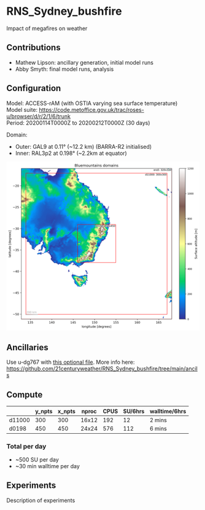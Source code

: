 # RNS_Sydney_bushfire
Impact of megafires on weather

## Contributions
- Mathew Lipson: ancillary generation, initial model runs
- Abby Smyth: final model runs, analysis

## Configuration

Model: ACCESS-rAM (with OSTIA varying sea surface temperature)  
Model suite: https://code.metoffice.gov.uk/trac/roses-u/browser/d/r/2/1/6/trunk  
Period: 20200114T0000Z to 20200212T0000Z (30 days)  

Domain:
- Outer: GAL9 at 0.11° (~12.2 km) (BARRA-R2 initialised)
- Inner: RAL3p2 at 0.198° (~2.2km at equator)

![Domains](./ancils/Bluemountains_domains_surface_altitude.png)

## Ancillaries

Use u-dg767 with [this optional file](./ancils/rose-suite-rns_bluemountains.conf).
More info here: https://github.com/21centuryweather/RNS_Sydney_bushfire/tree/main/ancils

## Compute

|          | y_npts | x_npts | nproc | CPUS | SU/6hrs  | walltime/6hrs  |
|----------|--------|--------|-------|------|----------|----------------|
| d11000   | 300    | 300    | 16x12 | 192  | 12       | 2 mins         |
| d0198    | 450    | 450    | 24x24 | 576  | 112      | 6 mins         |

### Total per day

- ~500 SU per day
- ~30 min walltime per day

## Experiments

Description of experiments